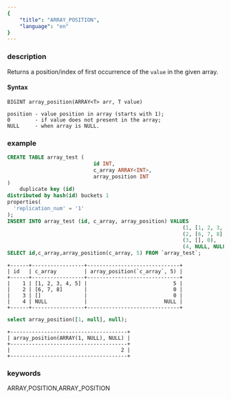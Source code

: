 ```yaml
---
{
    "title": "ARRAY_POSITION",
    "language": "en"
}
---
```


<!-- 
Licensed to the Apache Software Foundation (ASF) under one
or more contributor license agreements.  See the NOTICE file
distributed with this work for additional information
regarding copyright ownership.  The ASF licenses this file
to you under the Apache License, Version 2.0 (the
"License"); you may not use this file except in compliance
with the License.  You may obtain a copy of the License at

  http://www.apache.org/licenses/LICENSE-2.0

Unless required by applicable law or agreed to in writing,
software distributed under the License is distributed on an
"AS IS" BASIS, WITHOUT WARRANTIES OR CONDITIONS OF ANY
KIND, either express or implied.  See the License for the
specific language governing permissions and limitations
under the License.
-->

### description

Returns a position/index of first occurrence of the `value` in the given array.

#### Syntax

`BIGINT array_position(ARRAY<T> arr, T value)`

```
position - value position in array (starts with 1);
0        - if value does not present in the array;
NULL     - when array is NULL.
```

### example

```sql
CREATE TABLE array_test (
                            id INT,
                            c_array ARRAY<INT>,
                            array_position INT
)
    duplicate key (id)
distributed by hash(id) buckets 1
properties(
  'replication_num' = '1'
);
INSERT INTO array_test (id, c_array, array_position) VALUES
                                                         (1, [1, 2, 3, 4, 5], 5),
                                                         (2, [6, 7, 8], 0),
                                                         (3, [], 0),
                                                         (4, NULL, NULL);
SELECT id,c_array,array_position(c_array, 5) FROM `array_test`;
```
```text
+------+-----------------+------------------------------+
| id   | c_array         | array_position(`c_array`, 5) |
+------+-----------------+------------------------------+
|    1 | [1, 2, 3, 4, 5] |                            5 |
|    2 | [6, 7, 8]       |                            0 |
|    3 | []              |                            0 |
|    4 | NULL            |                         NULL |
+------+-----------------+------------------------------+
```
```sql
select array_position([1, null], null);
```
```text
+--------------------------------------+
| array_position(ARRAY(1, NULL), NULL) |
+--------------------------------------+
|                                    2 |
+--------------------------------------+
```

### keywords

ARRAY,POSITION,ARRAY_POSITION


